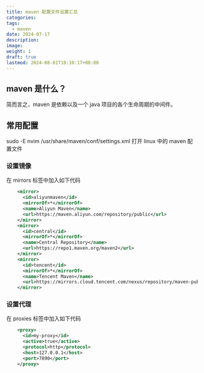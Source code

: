 ```yaml
---
title: maven 配置文件设置汇总
catogories: 
tags:
  - maven
date: 2024-07-17
description: 
image: 
weight: 1
draft: true
lastmod: 2024-08-01T10:10:17+08:00
---
```


## maven 是什么？

简而言之，maven 是依赖以及一个 java 项目的各个生命周期的中间件。

## 常用配置

sudo -E nvim /usr/share/maven/conf/settings.xml  打开 linux 中的 maven 配置文件

### 设置镜像

在 mirrors 标签中加入如下代码

```xml
    <mirror>
      <id>aliyunmaven</id>
      <mirrorOf>*</mirrorOf>
      <name>Aliyun Maven</name>
      <url>https://maven.aliyun.com/repository/public</url>
    </mirror>
    <mirror>
      <id>central</id>
      <mirrorOf>*</mirrorOf>
      <name>Central Repository</name>
      <url>https://repo1.maven.org/maven2</url>
    </mirror>
    <mirror>
      <id>tencent</id>
      <mirrorOf>*</mirrorOf>
      <name>Tencent Maven</name>
      <url>https://mirrors.cloud.tencent.com/nexus/repository/maven-public/</url>
    </mirror>

```

### 设置代理

在 proxies 标签中加入如下代码

```xml
    <proxy>
      <id>my-proxy</id>
      <active>true</active>
      <protocol>http</protocol>
      <host>127.0.0.1</host>
      <port>7890</port>
    </proxy>

```